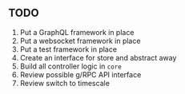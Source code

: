 ## TODO
1. Put a GraphQL framework in place
2. Put a websocket framework in place
3. Put a test framework in place 
4. Create an interface for store and abstract away   
5. Build all controller logic in `core`
6. Review possible g/RPC API interface 
7. Review switch to timescale 

